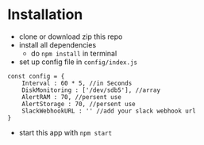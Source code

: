 # Installation
* clone or download zip this repo
* install all dependencies
    * do `npm install` in terminal
* set up config file in `config/index.js`
```
const config = {
    Interval : 60 * 5, //in Seconds
    DiskMonitoring : ['/dev/sdb5'], //array
    AlertRAM : 70, //persent use
    AlertStorage : 70, //persent use
    SlackWebhookURL : '' //add your slack webhook url
}
```
* start this app with `npm start`